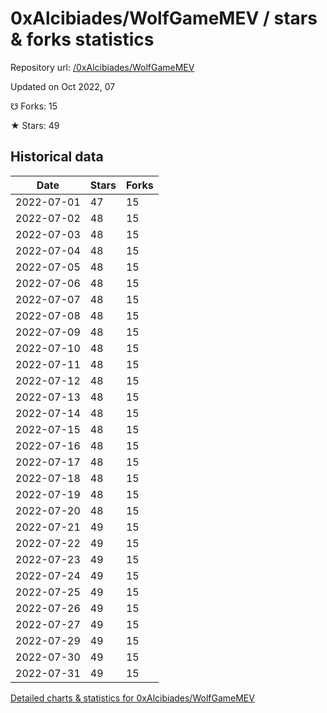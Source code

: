 # 0xAlcibiades/WolfGameMEV / stars & forks statistics

Repository url: [/0xAlcibiades/WolfGameMEV](https://github.com/0xAlcibiades/WolfGameMEV)

Updated on Oct 2022, 07

☋ Forks: 15

★ Stars: 49

## Historical data
| Date | Stars | Forks |
|------|-------|-------|
| 2022-07-01 | 47 | 15 | 
| 2022-07-02 | 48 | 15 | 
| 2022-07-03 | 48 | 15 | 
| 2022-07-04 | 48 | 15 | 
| 2022-07-05 | 48 | 15 | 
| 2022-07-06 | 48 | 15 | 
| 2022-07-07 | 48 | 15 | 
| 2022-07-08 | 48 | 15 | 
| 2022-07-09 | 48 | 15 | 
| 2022-07-10 | 48 | 15 | 
| 2022-07-11 | 48 | 15 | 
| 2022-07-12 | 48 | 15 | 
| 2022-07-13 | 48 | 15 | 
| 2022-07-14 | 48 | 15 | 
| 2022-07-15 | 48 | 15 | 
| 2022-07-16 | 48 | 15 | 
| 2022-07-17 | 48 | 15 | 
| 2022-07-18 | 48 | 15 | 
| 2022-07-19 | 48 | 15 | 
| 2022-07-20 | 48 | 15 | 
| 2022-07-21 | 49 | 15 | 
| 2022-07-22 | 49 | 15 | 
| 2022-07-23 | 49 | 15 | 
| 2022-07-24 | 49 | 15 | 
| 2022-07-25 | 49 | 15 | 
| 2022-07-26 | 49 | 15 | 
| 2022-07-27 | 49 | 15 | 
| 2022-07-29 | 49 | 15 | 
| 2022-07-30 | 49 | 15 | 
| 2022-07-31 | 49 | 15 | 


[Detailed charts & statistics for 0xAlcibiades/WolfGameMEV](https://reviewgithub.com/rep/0xAlcibiades/WolfGameMEV)
